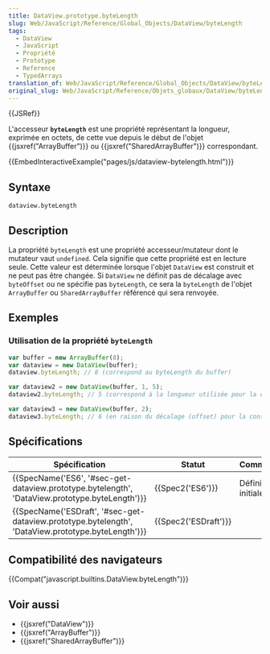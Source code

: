 ```yaml
---
title: DataView.prototype.byteLength
slug: Web/JavaScript/Reference/Global_Objects/DataView/byteLength
tags:
  - DataView
  - JavaScript
  - Propriété
  - Prototype
  - Reference
  - TypedArrays
translation_of: Web/JavaScript/Reference/Global_Objects/DataView/byteLength
original_slug: Web/JavaScript/Reference/Objets_globaux/DataView/byteLength
---
```

{{JSRef}}

L'accesseur **`byteLength`** est une propriété représentant la longueur, exprimée en octets, de cette vue depuis le début de l'objet {{jsxref("ArrayBuffer")}} ou {{jsxref("SharedArrayBuffer")}} correspondant.

{{EmbedInteractiveExample("pages/js/dataview-bytelength.html")}}

## Syntaxe

    dataview.byteLength

## Description

La propriété `byteLength` est une propriété accesseur/mutateur dont le mutateur vaut `undefined`. Cela signifie que cette propriété est en lecture seule. Cette valeur est déterminée lorsque l'objet `DataView` est construit et ne peut pas être changée. Si `DataView` ne définit pas de décalage avec `byteOffset` ou ne spécifie pas `byteLength`, ce sera la `byteLength` de l'objet `ArrayBuffer` ou `SharedArrayBuffer` référencé qui sera renvoyée.

## Exemples

### Utilisation de la propriété `byteLength`

```js
var buffer = new ArrayBuffer(8);
var dataview = new DataView(buffer);
dataview.byteLength; // 8 (correspond au byteLength du buffer)

var dataview2 = new DataView(buffer, 1, 5);
dataview2.byteLength; // 5 (correspond à la longueur utilisée pour la définition)

var dataview3 = new DataView(buffer, 2);
dataview3.byteLength; // 6 (en raison du décalage (offset) pour la construction du DataView)
```

## Spécifications

| Spécification                                                                                                                        | Statut                       | Commentaires         |
| ------------------------------------------------------------------------------------------------------------------------------------ | ---------------------------- | -------------------- |
| {{SpecName('ES6', '#sec-get-dataview.prototype.bytelength', 'DataView.prototype.byteLength')}}         | {{Spec2('ES6')}}         | Définition initiale. |
| {{SpecName('ESDraft', '#sec-get-dataview.prototype.bytelength', 'DataView.prototype.byteLength')}} | {{Spec2('ESDraft')}} |                      |

## Compatibilité des navigateurs

{{Compat("javascript.builtins.DataView.byteLength")}}

## Voir aussi

- {{jsxref("DataView")}}
- {{jsxref("ArrayBuffer")}}
- {{jsxref("SharedArrayBuffer")}}
